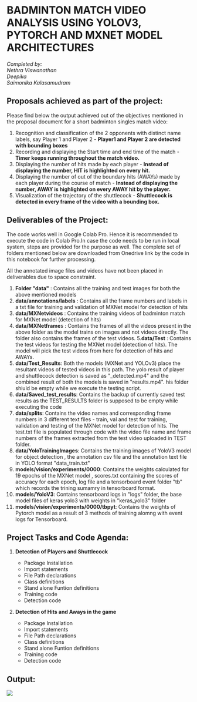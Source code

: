 # BADMINTON MATCH VIDEO ANALYSIS USING YOLOV3, PYTORCH AND MXNET MODEL ARCHITECTURES

*Completed by: <br />
  Nethra Viswanathan <br />
  Deepika <br />
  Saimonika Kalasamudram <br />*
  
## Proposals achieved as part of the project:

Please find below the output achieved out of the objectives mentioned in the proposal document for a short badminton singles match video:
1.	Recognition and classification of the 2 opponents with distinct name labels, say Player 1 and Player 2 - **Player1 and Player 2 are detected with bounding boxes**
2.	Recording and displaying the Start time and end time of the match - **Timer keeps running throughout the match video.**
3.	Displaying the number of hits made by each player  - **Instead of displaying the number, HIT is highlighted on every hit.**
4.	Displaying the number of out of the boundary hits (AWAYs) made by each player during the course of match - **Instead of displaying the number, AWAY is highlighted on every AWAY hit by the player.**
5.	Visualization of the trajectory of the shuttlecock - **Shuttlecock is detected in every frame of the video with a bounding box.**



## Deliverables of the Project:

The code works well in Google Colab Pro. Hence it is recommended to execute the code in Colab Pro.In case the code needs to be run in local system, steps are provided for the purpose as well. The complete set of folders mentioned below are downloaded from Onedrive link by the code in this notebook for further processing.

All the annotated image files and videos have not been placed in deliverables due to space constraint.

1. **Folder "data"** : Contains all the training and test images for both the above mentioned models
2. **data/annotations/labels** : Contains all the frame numbers and labels in a txt file for training and validation of MXNet model for detection of hits 
3. **data/MXNetvideos** : Contains the training videos of badminton match for MXNet model (detection of hits)
4. **data/MXNetframe**s : Contains the frames of all the videos present in the above folder as the model trains on images and not videos directly. The folder also contains the frames of the test videos.
5.**data/Test** : Contains the test videos for testing the MXNet model (detection of hits). The model will pick the test videos from here for detection of hits and AWAYs.
6. **data/Test_Results**: Both the models (MXNet and YOLOv3) place the resultant videos of tested videos in this path. The yolo result of player and shuttlecock detection is saved as "<Videoname>_detected.mp4" and the combined result of both the models is saved in "results.mp4". his folder shiuld be empty while we execute the testing script.
7. **data/Saved_test_results**: Contains the backup of currently saved test results as the TEST_RESULTS folder is supposed to be empty while executing the code
8. **data/splits**: Contains the video names and corresponding frame numbers in  3 different text files - train, val and test for training, validation and testing of the MXNet model for detection of hits. The test.txt file is populated through code with the video file name and frame numbers of the frames extracted from the test video uploaded in TEST folder.
9. **data/YoloTrainingImages**: Contains the training images of YoloV3 model for object detection ,  the annotation csv file and the annotation text file in YOLO format "data_train.txt"
10. **models/vision/experiments/0000**: Contains the weights calculated for 19 epochs of the MXNet model , scores.txt containing the scores of accuracy for each epoch, log file and a tensorboard event folder "tb" which records the trining sumamry in tensorboard format.
11. **models/YoloV3**: Contains tensorboard logs  in "logs" folder,  the base model files of keras yolo3 with weights in "keras_yolo3" folder
12. **models/vision/experiments/0000/tbpyt**: Contains the weights of Pytorch model as a result of 3 methods of training alomng with event logs for Tensorboard.

## Project Tasks and Code Agenda:


1.   **Detection of Players and Shuttlecock**

      *   Package Installation
      *   Import statements
      *   File Path declarations
      *   Class definitions
      *   Stand alone Funtion definitions
      *   Training code
      *   Detection code

2.   **Detection of Hits and Aways in the game**

      *   Package Installation
      *   Import statements
      *   File Path declarations
      *   Class definitions
      *   Stand alone Funtion definitions
      *   Training code
      *   Detection code

## Output:

![](name-of-giphy.gif)
